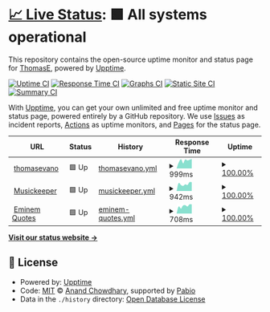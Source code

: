 # [📈 Live Status](https://thomasevano.github.io/upptime): <!--live status--> **🟩 All systems operational**

This repository contains the open-source uptime monitor and status page for [ThomasE](thomasevano.fr), powered by [Upptime](https://github.com/upptime/upptime).

[![Uptime CI](https://github.com/thomasevano/upptime/workflows/Uptime%20CI/badge.svg)](https://github.com/thomasevano/upptime/actions?query=workflow%3A%22Uptime+CI%22)
[![Response Time CI](https://github.com/thomasevano/upptime/workflows/Response%20Time%20CI/badge.svg)](https://github.com/thomasevano/upptime/actions?query=workflow%3A%22Response+Time+CI%22)
[![Graphs CI](https://github.com/thomasevano/upptime/workflows/Graphs%20CI/badge.svg)](https://github.com/thomasevano/upptime/actions?query=workflow%3A%22Graphs+CI%22)
[![Static Site CI](https://github.com/thomasevano/upptime/workflows/Static%20Site%20CI/badge.svg)](https://github.com/thomasevano/upptime/actions?query=workflow%3A%22Static+Site+CI%22)
[![Summary CI](https://github.com/thomasevano/upptime/workflows/Summary%20CI/badge.svg)](https://github.com/thomasevano/upptime/actions?query=workflow%3A%22Summary+CI%22)

With [Upptime](https://upptime.js.org), you can get your own unlimited and free uptime monitor and status page, powered entirely by a GitHub repository. We use [Issues](https://github.com/thomasevano/upptime/issues) as incident reports, [Actions](https://github.com/thomasevano/upptime/actions) as uptime monitors, and [Pages](https://thomasevano.github.io/upptime) for the status page.

<!--start: status pages-->
<!-- This summary is generated by Upptime (https://github.com/upptime/upptime) -->
<!-- Do not edit this manually, your changes will be overwritten -->
<!-- prettier-ignore -->
| URL | Status | History | Response Time | Uptime |
| --- | ------ | ------- | ------------- | ------ |
| <img alt="" src="https://icons.duckduckgo.com/ip3/thomasevano.fr.ico" height="13"> [thomasevano](https://thomasevano.fr) | 🟩 Up | [thomasevano.yml](https://github.com/Thomasevano/upptime/commits/HEAD/history/thomasevano.yml) | <details><summary><img alt="Response time graph" src="./graphs/thomasevano/response-time-week.png" height="20"> 999ms</summary><br><a href="https://thomasevano.github.io/upptime/history/thomasevano"><img alt="Response time 1007" src="https://img.shields.io/endpoint?url=https%3A%2F%2Fraw.githubusercontent.com%2FThomasevano%2Fupptime%2FHEAD%2Fapi%2Fthomasevano%2Fresponse-time.json"></a><br><a href="https://thomasevano.github.io/upptime/history/thomasevano"><img alt="24-hour response time 1187" src="https://img.shields.io/endpoint?url=https%3A%2F%2Fraw.githubusercontent.com%2FThomasevano%2Fupptime%2FHEAD%2Fapi%2Fthomasevano%2Fresponse-time-day.json"></a><br><a href="https://thomasevano.github.io/upptime/history/thomasevano"><img alt="7-day response time 999" src="https://img.shields.io/endpoint?url=https%3A%2F%2Fraw.githubusercontent.com%2FThomasevano%2Fupptime%2FHEAD%2Fapi%2Fthomasevano%2Fresponse-time-week.json"></a><br><a href="https://thomasevano.github.io/upptime/history/thomasevano"><img alt="30-day response time 1007" src="https://img.shields.io/endpoint?url=https%3A%2F%2Fraw.githubusercontent.com%2FThomasevano%2Fupptime%2FHEAD%2Fapi%2Fthomasevano%2Fresponse-time-month.json"></a><br><a href="https://thomasevano.github.io/upptime/history/thomasevano"><img alt="1-year response time 1007" src="https://img.shields.io/endpoint?url=https%3A%2F%2Fraw.githubusercontent.com%2FThomasevano%2Fupptime%2FHEAD%2Fapi%2Fthomasevano%2Fresponse-time-year.json"></a></details> | <details><summary><a href="https://thomasevano.github.io/upptime/history/thomasevano">100.00%</a></summary><a href="https://thomasevano.github.io/upptime/history/thomasevano"><img alt="All-time uptime 100.00%" src="https://img.shields.io/endpoint?url=https%3A%2F%2Fraw.githubusercontent.com%2FThomasevano%2Fupptime%2FHEAD%2Fapi%2Fthomasevano%2Fuptime.json"></a><br><a href="https://thomasevano.github.io/upptime/history/thomasevano"><img alt="24-hour uptime 100.00%" src="https://img.shields.io/endpoint?url=https%3A%2F%2Fraw.githubusercontent.com%2FThomasevano%2Fupptime%2FHEAD%2Fapi%2Fthomasevano%2Fuptime-day.json"></a><br><a href="https://thomasevano.github.io/upptime/history/thomasevano"><img alt="7-day uptime 100.00%" src="https://img.shields.io/endpoint?url=https%3A%2F%2Fraw.githubusercontent.com%2FThomasevano%2Fupptime%2FHEAD%2Fapi%2Fthomasevano%2Fuptime-week.json"></a><br><a href="https://thomasevano.github.io/upptime/history/thomasevano"><img alt="30-day uptime 100.00%" src="https://img.shields.io/endpoint?url=https%3A%2F%2Fraw.githubusercontent.com%2FThomasevano%2Fupptime%2FHEAD%2Fapi%2Fthomasevano%2Fuptime-month.json"></a><br><a href="https://thomasevano.github.io/upptime/history/thomasevano"><img alt="1-year uptime 100.00%" src="https://img.shields.io/endpoint?url=https%3A%2F%2Fraw.githubusercontent.com%2FThomasevano%2Fupptime%2FHEAD%2Fapi%2Fthomasevano%2Fuptime-year.json"></a></details>
| <img alt="" src="https://icons.duckduckgo.com/ip3/musickeeper.thomasevano.fr.ico" height="13"> [Musickeeper](https://musickeeper.thomasevano.fr) | 🟩 Up | [musickeeper.yml](https://github.com/Thomasevano/upptime/commits/HEAD/history/musickeeper.yml) | <details><summary><img alt="Response time graph" src="./graphs/musickeeper/response-time-week.png" height="20"> 942ms</summary><br><a href="https://thomasevano.github.io/upptime/history/musickeeper"><img alt="Response time 1155" src="https://img.shields.io/endpoint?url=https%3A%2F%2Fraw.githubusercontent.com%2FThomasevano%2Fupptime%2FHEAD%2Fapi%2Fmusickeeper%2Fresponse-time.json"></a><br><a href="https://thomasevano.github.io/upptime/history/musickeeper"><img alt="24-hour response time 919" src="https://img.shields.io/endpoint?url=https%3A%2F%2Fraw.githubusercontent.com%2FThomasevano%2Fupptime%2FHEAD%2Fapi%2Fmusickeeper%2Fresponse-time-day.json"></a><br><a href="https://thomasevano.github.io/upptime/history/musickeeper"><img alt="7-day response time 942" src="https://img.shields.io/endpoint?url=https%3A%2F%2Fraw.githubusercontent.com%2FThomasevano%2Fupptime%2FHEAD%2Fapi%2Fmusickeeper%2Fresponse-time-week.json"></a><br><a href="https://thomasevano.github.io/upptime/history/musickeeper"><img alt="30-day response time 1155" src="https://img.shields.io/endpoint?url=https%3A%2F%2Fraw.githubusercontent.com%2FThomasevano%2Fupptime%2FHEAD%2Fapi%2Fmusickeeper%2Fresponse-time-month.json"></a><br><a href="https://thomasevano.github.io/upptime/history/musickeeper"><img alt="1-year response time 1155" src="https://img.shields.io/endpoint?url=https%3A%2F%2Fraw.githubusercontent.com%2FThomasevano%2Fupptime%2FHEAD%2Fapi%2Fmusickeeper%2Fresponse-time-year.json"></a></details> | <details><summary><a href="https://thomasevano.github.io/upptime/history/musickeeper">100.00%</a></summary><a href="https://thomasevano.github.io/upptime/history/musickeeper"><img alt="All-time uptime 100.00%" src="https://img.shields.io/endpoint?url=https%3A%2F%2Fraw.githubusercontent.com%2FThomasevano%2Fupptime%2FHEAD%2Fapi%2Fmusickeeper%2Fuptime.json"></a><br><a href="https://thomasevano.github.io/upptime/history/musickeeper"><img alt="24-hour uptime 100.00%" src="https://img.shields.io/endpoint?url=https%3A%2F%2Fraw.githubusercontent.com%2FThomasevano%2Fupptime%2FHEAD%2Fapi%2Fmusickeeper%2Fuptime-day.json"></a><br><a href="https://thomasevano.github.io/upptime/history/musickeeper"><img alt="7-day uptime 100.00%" src="https://img.shields.io/endpoint?url=https%3A%2F%2Fraw.githubusercontent.com%2FThomasevano%2Fupptime%2FHEAD%2Fapi%2Fmusickeeper%2Fuptime-week.json"></a><br><a href="https://thomasevano.github.io/upptime/history/musickeeper"><img alt="30-day uptime 100.00%" src="https://img.shields.io/endpoint?url=https%3A%2F%2Fraw.githubusercontent.com%2FThomasevano%2Fupptime%2FHEAD%2Fapi%2Fmusickeeper%2Fuptime-month.json"></a><br><a href="https://thomasevano.github.io/upptime/history/musickeeper"><img alt="1-year uptime 100.00%" src="https://img.shields.io/endpoint?url=https%3A%2F%2Fraw.githubusercontent.com%2FThomasevano%2Fupptime%2FHEAD%2Fapi%2Fmusickeeper%2Fuptime-year.json"></a></details>
| <img alt="" src="https://icons.duckduckgo.com/ip3/eminem-quotes.thomasevano.fr.ico" height="13"> [Eminem Quotes](https://eminem-quotes.thomasevano.fr) | 🟩 Up | [eminem-quotes.yml](https://github.com/Thomasevano/upptime/commits/HEAD/history/eminem-quotes.yml) | <details><summary><img alt="Response time graph" src="./graphs/eminem-quotes/response-time-week.png" height="20"> 708ms</summary><br><a href="https://thomasevano.github.io/upptime/history/eminem-quotes"><img alt="Response time 776" src="https://img.shields.io/endpoint?url=https%3A%2F%2Fraw.githubusercontent.com%2FThomasevano%2Fupptime%2FHEAD%2Fapi%2Feminem-quotes%2Fresponse-time.json"></a><br><a href="https://thomasevano.github.io/upptime/history/eminem-quotes"><img alt="24-hour response time 813" src="https://img.shields.io/endpoint?url=https%3A%2F%2Fraw.githubusercontent.com%2FThomasevano%2Fupptime%2FHEAD%2Fapi%2Feminem-quotes%2Fresponse-time-day.json"></a><br><a href="https://thomasevano.github.io/upptime/history/eminem-quotes"><img alt="7-day response time 708" src="https://img.shields.io/endpoint?url=https%3A%2F%2Fraw.githubusercontent.com%2FThomasevano%2Fupptime%2FHEAD%2Fapi%2Feminem-quotes%2Fresponse-time-week.json"></a><br><a href="https://thomasevano.github.io/upptime/history/eminem-quotes"><img alt="30-day response time 776" src="https://img.shields.io/endpoint?url=https%3A%2F%2Fraw.githubusercontent.com%2FThomasevano%2Fupptime%2FHEAD%2Fapi%2Feminem-quotes%2Fresponse-time-month.json"></a><br><a href="https://thomasevano.github.io/upptime/history/eminem-quotes"><img alt="1-year response time 776" src="https://img.shields.io/endpoint?url=https%3A%2F%2Fraw.githubusercontent.com%2FThomasevano%2Fupptime%2FHEAD%2Fapi%2Feminem-quotes%2Fresponse-time-year.json"></a></details> | <details><summary><a href="https://thomasevano.github.io/upptime/history/eminem-quotes">100.00%</a></summary><a href="https://thomasevano.github.io/upptime/history/eminem-quotes"><img alt="All-time uptime 100.00%" src="https://img.shields.io/endpoint?url=https%3A%2F%2Fraw.githubusercontent.com%2FThomasevano%2Fupptime%2FHEAD%2Fapi%2Feminem-quotes%2Fuptime.json"></a><br><a href="https://thomasevano.github.io/upptime/history/eminem-quotes"><img alt="24-hour uptime 100.00%" src="https://img.shields.io/endpoint?url=https%3A%2F%2Fraw.githubusercontent.com%2FThomasevano%2Fupptime%2FHEAD%2Fapi%2Feminem-quotes%2Fuptime-day.json"></a><br><a href="https://thomasevano.github.io/upptime/history/eminem-quotes"><img alt="7-day uptime 100.00%" src="https://img.shields.io/endpoint?url=https%3A%2F%2Fraw.githubusercontent.com%2FThomasevano%2Fupptime%2FHEAD%2Fapi%2Feminem-quotes%2Fuptime-week.json"></a><br><a href="https://thomasevano.github.io/upptime/history/eminem-quotes"><img alt="30-day uptime 100.00%" src="https://img.shields.io/endpoint?url=https%3A%2F%2Fraw.githubusercontent.com%2FThomasevano%2Fupptime%2FHEAD%2Fapi%2Feminem-quotes%2Fuptime-month.json"></a><br><a href="https://thomasevano.github.io/upptime/history/eminem-quotes"><img alt="1-year uptime 100.00%" src="https://img.shields.io/endpoint?url=https%3A%2F%2Fraw.githubusercontent.com%2FThomasevano%2Fupptime%2FHEAD%2Fapi%2Feminem-quotes%2Fuptime-year.json"></a></details>

<!--end: status pages-->

[**Visit our status website →**](https://thomasevano.github.io/upptime)

## 📄 License

- Powered by: [Upptime](https://github.com/upptime/upptime)
- Code: [MIT](./LICENSE) © [Anand Chowdhary](https://anandchowdhary.com), supported by [Pabio](https://pabio.com)
- Data in the `./history` directory: [Open Database License](https://opendatacommons.org/licenses/odbl/1-0/)
